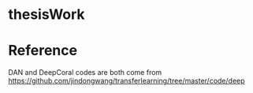 # thesisWork


















# Reference

DAN and DeepCoral codes are both come from https://github.com/jindongwang/transferlearning/tree/master/code/deep
